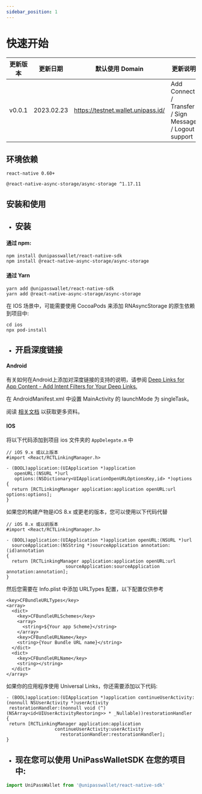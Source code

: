 ```yaml
---
sidebar_position: 1
---
```


# 快速开始

| 更新版本  | 更新日期   | 默认使用 Domain          | 更新说明                                                                   |
| -------- | -------------- | ---------------------------------- | -------------------------------------------------------------------------------------- |
| v0.0.1   | 2023.02.23     | https://testnet.wallet.unipass.id/ | Add Connect / Transfer / Sign Message / Logout support                                 |

## 环境依赖

`react-native 0.60+`

`@react-native-async-storage/async-storage ^1.17.11`

## 安装和使用

- ## 安装

#### 通过 npm:

```
npm install @unipasswallet/react-native-sdk
npm install @react-native-async-storage/async-storage
```

#### 通过 Yarn

``` 
yarn add @unipasswallet/react-native-sdk
yarn add @react-native-async-storage/async-storage
```

在 IOS 场景中，可能需要使用 CocoaPods 来添加 RNAsyncStorage 的原生依赖到项目中:

```
cd ios
npx pod-install
```

- ## 开启深度链接

#### Android

有关如何在Android上添加对深度链接的支持的说明，请参阅 [Deep Links for App Content - Add Intent Filters for Your Deep Links.](https://developer.android.com/training/app-links/deep-linking#adding-filters)

在 AndroidManifest.xml 中设置 MainActivity 的 launchMode 为 singleTask。

阅读 [相关文档](https://reactnative.dev/docs/linking) 以获取更多资料。

#### IOS

将以下代码添加到项目 ios 文件夹的 `AppDelegate.m` 中

```
// iOS 9.x 或以上版本
#import <React/RCTLinkingManager.h>

- (BOOL)application:(UIApplication *)application
   openURL:(NSURL *)url
   options:(NSDictionary<UIApplicationOpenURLOptionsKey,id> *)options
{
  return [RCTLinkingManager application:application openURL:url options:options];
}
```

如果您的构建产物是iOS 8.x 或更老的版本，您可以使用以下代码代替

```
// iOS 8.x 或以前版本
#import <React/RCTLinkingManager.h>

- (BOOL)application:(UIApplication *)application openURL:(NSURL *)url
  sourceApplication:(NSString *)sourceApplication annotation:(id)annotation
{
  return [RCTLinkingManager application:application openURL:url
                      sourceApplication:sourceApplication annotation:annotation];
}
```

然后您需要在 Info.plist 中添加 URLTypes 配置，以下配置仅供参考

```
<key>CFBundleURLTypes</key>
<array>
  <dict>
    <key>CFBundleURLSchemes</key>
    <array>
      <string>${Your app Scheme}</string>
    </array>
    <key>CFBundleURLName</key>
    <string>{Your Bundle URL name}</string>
  </dict>
  <dict>
    <key>CFBundleURLName</key>
    <string></string>
  </dict>
</array>
```

如果你的应用程序使用 Universal Links，你还需要添加以下代码:

```
- (BOOL)application:(UIApplication *)application continueUserActivity:(nonnull NSUserActivity *)userActivity
 restorationHandler:(nonnull void (^)(NSArray<id<UIUserActivityRestoring>> * _Nullable))restorationHandler
{
 return [RCTLinkingManager application:application
                  continueUserActivity:userActivity
                    restorationHandler:restorationHandler];
}
```

- ## 现在您可以使用 UniPassWalletSDK 在您的项目中:

```typescript
import UniPassWallet from '@unipasswallet/react-native-sdk'
```


